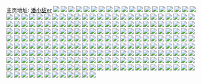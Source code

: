 主页地址: [潘小甜er](https://weibo.com/u/5399020133) 
![](https://wx4.sinaimg.cn/mw2000/005TnJLTly1ged2mvh0u4j318q1gae81.jpg) 
![](https://wx4.sinaimg.cn/mw2000/005TnJLTly1ged2mylseej30r41o07wh.jpg) 
![](https://wx4.sinaimg.cn/mw2000/005TnJLTly1ge714gu495j30go08wt9t.jpg) 
![](https://wx4.sinaimg.cn/mw2000/005TnJLTly1ge69sgp81xj30sd0l9n18.jpg) 
![](https://wx4.sinaimg.cn/mw2000/005TnJLTly1ge69sg970uj30sg0rnn2e.jpg) 
![](https://wx4.sinaimg.cn/mw2000/005TnJLTly1ge2t1pkv33j31901o0x6p.jpg) 
![](https://wx4.sinaimg.cn/mw2000/005TnJLTly1ge2t1urn4tj32yo1sbkjl.jpg) 
![](https://wx4.sinaimg.cn/mw2000/005TnJLTly1ge1la9jgtyj31901o0x6p.jpg) 
![](https://wx4.sinaimg.cn/mw2000/005TnJLTly1ge1l9x5cn5j31901ltb29.jpg) 
![](https://wx4.sinaimg.cn/mw2000/005TnJLTly1ge0k0ogtw0j318w1o01ky.jpg) 
![](https://wx4.sinaimg.cn/mw2000/005TnJLTly1gdz4ce5c9bj31901o07wh.jpg) 
![](https://wx4.sinaimg.cn/mw2000/005TnJLTly1gdz4cn4ikdj31901o0qv5.jpg) 
![](https://wx4.sinaimg.cn/mw2000/005TnJLTly1gdychmv28fj315w1irzyu.jpg) 
![](https://wx4.sinaimg.cn/mw2000/005TnJLTly1gdyciaiu6nj31901o07wh.jpg) 
![](https://wx4.sinaimg.cn/mw2000/005TnJLTly1gdycmdc0x2j34mo6687wm.jpg) 
![](https://wx4.sinaimg.cn/mw2000/005TnJLTly1gdx6rzke3xj31901l9axq.jpg) 
![](https://wx4.sinaimg.cn/mw2000/005TnJLTly1gdq3bjj63wj307m07pwem.jpg) 
![](https://wx4.sinaimg.cn/mw2000/005TnJLTly1gdnkaed29uj30o70qwn65.jpg) 
![](https://wx4.sinaimg.cn/mw2000/005TnJLTly1gdnkaeqb32j30s10r5tku.jpg) 
![](https://wx4.sinaimg.cn/mw2000/005TnJLTly1gdnkaf6yk9j30s60r6gq6.jpg) 
![](https://wx4.sinaimg.cn/mw2000/005TnJLTly1gdk9nounvcj315c1iqkce.jpg) 
![](https://wx4.sinaimg.cn/mw2000/005TnJLTly1gdk9noclfhj31901o01kx.jpg) 
![](https://wx4.sinaimg.cn/mw2000/005TnJLTly1gdhnc79rvxj30f40k3jsv.jpg) 
![](https://wx4.sinaimg.cn/mw2000/005TnJLTly1gdd7481vmaj31901o0alg.jpg) 
![](https://wx4.sinaimg.cn/mw2000/005TnJLTly1gd05scrqogj31o01907wa.jpg) 
![](https://wx4.sinaimg.cn/mw2000/005TnJLTly1gcz4v499cnj30go0m6t9y.jpg) 
![](https://wx4.sinaimg.cn/mw2000/005TnJLTly1gcz4v4riqwj30go0m6t9t.jpg) 
![](https://wx4.sinaimg.cn/mw2000/005TnJLTly1gcz4v545zfj30go0m6myc.jpg) 
![](https://wx4.sinaimg.cn/mw2000/005TnJLTly1gcz4v5hwt3j30go0m675c.jpg) 
![](https://wx4.sinaimg.cn/mw2000/005TnJLTly1gcz4zer3y5j31901o0u0x.jpg) 
![](https://wx4.sinaimg.cn/mw2000/005TnJLTly1gcz4v25k3fj30go0m63zk.jpg) 
![](https://wx4.sinaimg.cn/mw2000/005TnJLTly1gcz4v5ysl4j30go0m6t9x.jpg) 
![](https://wx4.sinaimg.cn/mw2000/005TnJLTly1gcz4v6aa5tj30go0m6wfl.jpg) 
![](https://wx4.sinaimg.cn/mw2000/005TnJLTly1gcz4v6libwj30go0m63zp.jpg) 
![](https://wx4.sinaimg.cn/mw2000/005TnJLTly1gcywk6ci9ij30u0140q4v.jpg) 
![](https://wx4.sinaimg.cn/mw2000/005TnJLTly1gcywk4dqiuj31901o0kan.jpg) 
![](https://wx4.sinaimg.cn/mw2000/005TnJLTly1gcywk7jhjcj31901o0kjl.jpg) 
![](https://wx4.sinaimg.cn/mw2000/005TnJLTly1gcump5zkk8j31901o0qv5.jpg) 
![](https://wx4.sinaimg.cn/mw2000/005TnJLTly1gcump2dkqzj31901dx7wh.jpg) 
![](https://wx4.sinaimg.cn/mw2000/005TnJLTly1gcpvt3fyicj316o1dywy7.jpg) 
![](https://wx4.sinaimg.cn/mw2000/005TnJLTly1gcpvt168qzj316o1kw4ob.jpg) 
![](https://wx4.sinaimg.cn/mw2000/005TnJLTly1gcpvt6anz0j31421e27kp.jpg) 
![](https://wx4.sinaimg.cn/mw2000/005TnJLTly1gcmyzaojeuj30u00vqgtj.jpg) 
![](https://wx4.sinaimg.cn/mw2000/005TnJLTly1gcmyzbz6q5j31901o0e81.jpg) 
![](https://wx4.sinaimg.cn/mw2000/005TnJLTly1gc5fc5yz3mj31351d2h5t.jpg) 
![](https://wx4.sinaimg.cn/mw2000/005TnJLTly1gc51v926pwj30u01900zv.jpg) 
![](https://wx4.sinaimg.cn/mw2000/005TnJLTly1gbtisg7eroj31901o015q.jpg) 
![](https://wx4.sinaimg.cn/mw2000/005TnJLTly1gbtisedl05j30rm0q9du1.jpg) 
![](https://wx4.sinaimg.cn/mw2000/005TnJLTly1gbra3v5o6ej30n00n0dji.jpg) 
![](https://wx4.sinaimg.cn/mw2000/005TnJLTly1gbra0ukk0ej31901o04qp.jpg) 
![](https://wx4.sinaimg.cn/mw2000/005TnJLTly1gbra0ts0gzj31901o0tye.jpg) 
![](https://wx4.sinaimg.cn/mw2000/005TnJLTly1gbmlaiar85j31901o01ky.jpg) 
![](https://wx4.sinaimg.cn/mw2000/005TnJLTly1gblst2fqu9j31400u0kjl.jpg) 
![](https://wx4.sinaimg.cn/mw2000/005TnJLTly1gbka02cx9sj30f40k3myw.jpg) 
![](https://wx4.sinaimg.cn/mw2000/005TnJLTly1gbcljntc19j31901o07wi.jpg) 
![](https://wx4.sinaimg.cn/mw2000/005TnJLTly1gbcljpqjzhj30n00uo412.jpg) 
![](https://wx4.sinaimg.cn/mw2000/005TnJLTly1gbclk66uh6j31901o0kjl.jpg) 
![](https://wx4.sinaimg.cn/mw2000/005TnJLTly1gbclkn849yj31901o0hdt.jpg) 
![](https://wx4.sinaimg.cn/mw2000/005TnJLTly1gb7l46kehfj318b1kwkjl.jpg) 
![](https://wx4.sinaimg.cn/mw2000/005TnJLTly1gb7ih4p5bvj31qi1qitzf.jpg) 
![](https://wx4.sinaimg.cn/mw2000/005TnJLTly1gb7ih5nhpnj31qi1qi1fq.jpg) 
![](https://wx4.sinaimg.cn/mw2000/005TnJLTly1gb7ih5ynjuj30n00n076k.jpg) 
![](https://wx4.sinaimg.cn/mw2000/005TnJLTly1gb7ih3t240j30hs0hsgq9.jpg) 
![](https://wx4.sinaimg.cn/mw2000/005TnJLTly1gb51vpvi33j30u0140ws8.jpg) 
![](https://wx4.sinaimg.cn/mw2000/005TnJLTly1gb51vqpopzj31901o0u0x.jpg) 
![](https://wx4.sinaimg.cn/mw2000/005TnJLTly1gb3bh3ydcoj31901o0e6d.jpg) 
![](https://wx4.sinaimg.cn/mw2000/005TnJLTly1gb3bh6dat6j34mo4monpf.jpg) 
![](https://wx4.sinaimg.cn/mw2000/005TnJLTly1gb3bh7ksywj31901o0qv5.jpg) 
![](https://wx4.sinaimg.cn/mw2000/005TnJLTly1gb2wxnn8efj31901o0nly.jpg) 
![](https://wx4.sinaimg.cn/mw2000/005TnJLTly1gb2wxqirn7j31kw16ou0x.jpg) 
![](https://wx4.sinaimg.cn/mw2000/005TnJLTly1gb2wxl2lmcj31901o0kel.jpg) 
![](https://wx4.sinaimg.cn/mw2000/005TnJLTly1gb2wxoudt3j31901o0kdy.jpg) 
![](https://wx4.sinaimg.cn/mw2000/005TnJLTly1gb2wxs5t6kj31901o04qq.jpg) 
![](https://wx4.sinaimg.cn/mw2000/005TnJLTly1gb2wxsqapsj30c80c9jsa.jpg) 
![](https://wx4.sinaimg.cn/mw2000/005TnJLTly1gazpk8a7jbj31901o0u0x.jpg) 
![](https://wx4.sinaimg.cn/mw2000/005TnJLTly1gaxg3lmmx1j31901o0kjl.jpg) 
![](https://wx4.sinaimg.cn/mw2000/005TnJLTly1gaxg3ms9wxj31901o01ky.jpg) 
![](https://wx4.sinaimg.cn/mw2000/005TnJLTly1gaw6x4nysej31jk2bcqv6.jpg) 
![](https://wx4.sinaimg.cn/mw2000/005TnJLTly1gaswyj9o6nj31901o0qv5.jpg) 
![](https://wx4.sinaimg.cn/mw2000/005TnJLTly1gaswym50luj30p91hc77g.jpg) 
![](https://wx4.sinaimg.cn/mw2000/005TnJLTly1gaob0ed61dj308g07xwej.jpg) 
![](https://wx4.sinaimg.cn/mw2000/005TnJLTly1gao2pq4zr7j31901o0kjl.jpg) 
![](https://wx4.sinaimg.cn/mw2000/005TnJLTly1gal0u38vvpj31hc1hcqv5.jpg) 
![](https://wx4.sinaimg.cn/mw2000/005TnJLTly1gal0u4gnsij31hc1hcqv5.jpg) 
![](https://wx4.sinaimg.cn/mw2000/005TnJLTly1gal0u50e8uj30sg0sg404.jpg) 
![](https://wx4.sinaimg.cn/mw2000/005TnJLTly1gaiimptajkj31bg1hc1ky.jpg) 
![](https://wx4.sinaimg.cn/mw2000/005TnJLTly1gaiimx5uurj31hc1hce81.jpg) 
![](https://wx4.sinaimg.cn/mw2000/005TnJLTly1gaiimfamd1j30sg0sgmzh.jpg) 
![](https://wx4.sinaimg.cn/mw2000/005TnJLTly1gaiap2eczxj34mo4mox6s.jpg) 
![](https://wx4.sinaimg.cn/mw2000/005TnJLTly1gague1mr9kj30n00uo0u9.jpg) 
![](https://wx4.sinaimg.cn/mw2000/005TnJLTly1gague22f6tj30n00uowgf.jpg) 
![](https://wx4.sinaimg.cn/mw2000/005TnJLTly1gague2ijjlj30n00uoq4r.jpg) 
![](https://wx4.sinaimg.cn/mw2000/005TnJLTly1gague31hosj30n00uomyw.jpg) 
![](https://wx4.sinaimg.cn/mw2000/005TnJLTly1gaguec4de7j31hc1hcha8.jpg) 
![](https://wx4.sinaimg.cn/mw2000/005TnJLTly1gague3dibsj30n00uo765.jpg) 
![](https://wx4.sinaimg.cn/mw2000/005TnJLTly1gague3qjtwj30n00uoaba.jpg) 
![](https://wx4.sinaimg.cn/mw2000/005TnJLTly1gague41y9rj30n00uo0ub.jpg) 
![](https://wx4.sinaimg.cn/mw2000/005TnJLTly1gague4e3rzj30n00uoaaz.jpg) 
![](https://wx4.sinaimg.cn/mw2000/005TnJLTly1ga5zmi2vtpj34mo4mo4qt.jpg) 
![](https://wx4.sinaimg.cn/mw2000/005TnJLTly1ga5zmkoaz4j34mo4mohdx.jpg) 
![](https://wx4.sinaimg.cn/mw2000/005TnJLTly1ga5zmm6s65j316o1kwu0x.jpg) 
![](https://wx4.sinaimg.cn/mw2000/005TnJLTly1ga3g5z6k9aj30u01mcdya.jpg) 
![](https://wx4.sinaimg.cn/mw2000/005TnJLTly1ga3g62d0h4j30tm1mvndc.jpg) 
![](https://wx4.sinaimg.cn/mw2000/005TnJLTly1ga3g7ddr9aj30u01mftes.jpg) 
![](https://wx4.sinaimg.cn/mw2000/005TnJLTly1ga39fdmoxrj31901o0u0x.jpg) 
![](https://wx4.sinaimg.cn/mw2000/005TnJLTly1ga1uh3lavdj34mo4mo7wm.jpg) 
![](https://wx4.sinaimg.cn/mw2000/005TnJLTly1ga1uh5vet8j34mo4monpg.jpg) 
![](https://wx4.sinaimg.cn/mw2000/005TnJLTly1g9ywiphmpfj34mo4moqva.jpg) 
![](https://wx4.sinaimg.cn/mw2000/005TnJLTly1g9ywivxz9lj32bc1yz7wi.jpg) 
![](https://wx4.sinaimg.cn/mw2000/005TnJLTly1g9ywiz178ej34mo4mou12.jpg) 
![](https://wx4.sinaimg.cn/mw2000/005TnJLTly1g9ywitl95tj34mo4mohdy.jpg) 
![](https://wx4.sinaimg.cn/mw2000/005TnJLTly1g9ywjxa4kaj30u00u0jvz.jpg) 
![](https://wx4.sinaimg.cn/mw2000/005TnJLTly1g9ywj4ffi0j30f00f0dhj.jpg) 
![](https://wx4.sinaimg.cn/mw2000/005TnJLTly1g9pcljg6vmj30s01gbqj1.jpg) 
![](https://wx4.sinaimg.cn/mw2000/005TnJLTly1g9kik1dglnj30go0p4wni.jpg) 
![](https://wx4.sinaimg.cn/mw2000/005TnJLTly1g99dagtncgj315x1ntx6p.jpg) 
![](https://wx4.sinaimg.cn/mw2000/005TnJLTly1g975ht1bxuj30r71j67lm.jpg) 
![](https://wx4.sinaimg.cn/mw2000/005TnJLTly1g975huj7szj30j60j6tb0.jpg) 
![](https://wx4.sinaimg.cn/mw2000/005TnJLTly1g95xs0h7qaj36684mo1l7.jpg) 
![](https://wx4.sinaimg.cn/mw2000/005TnJLTly1g915hp5z4yj30k00qomyf.jpg) 
![](https://wx4.sinaimg.cn/mw2000/005TnJLTly1g8z2wtvgaxj30u01401d3.jpg) 
![](https://wx4.sinaimg.cn/mw2000/005TnJLTly1g8vk0urit9j30u00y6ayk.jpg) 
![](https://wx4.sinaimg.cn/mw2000/005TnJLTly1g8vk0xh0nyj31o0190npe.jpg) 
![](https://wx4.sinaimg.cn/mw2000/005TnJLTly1g8vk0xuaa2j30qo0qoacc.jpg) 
![](https://wx4.sinaimg.cn/mw2000/005TnJLTly1g8vk0y6a0nj30u00u0jtv.jpg) 
![](https://wx4.sinaimg.cn/mw2000/005TnJLTly1g8rsyb0o5nj30lj0rjth0.jpg) 
![](https://wx4.sinaimg.cn/mw2000/005TnJLTly1g8fhf6wusmj31901o0qv5.jpg) 
![](https://wx4.sinaimg.cn/mw2000/005TnJLTly1g8fhfj9uzqj32bc27lhdu.jpg) 
![](https://wx4.sinaimg.cn/mw2000/005TnJLTly1g8fhfnnec9j313y0v61ga.jpg) 
![](https://wx4.sinaimg.cn/mw2000/005TnJLTly1g8fhg6drugj31o01o0hdv.jpg) 
![](https://wx4.sinaimg.cn/mw2000/005TnJLTly1g8fhgnhnodj31o01o07wj.jpg) 
![](https://wx4.sinaimg.cn/mw2000/005TnJLTly1g8fhh4sb88j31o01o04qr.jpg) 
![](https://wx4.sinaimg.cn/mw2000/005TnJLTly1g8fhhe4pkzj31901buqv5.jpg) 
![](https://wx4.sinaimg.cn/mw2000/005TnJLTly1g8fhj8gep8j34mo668npo.jpg) 
![](https://wx4.sinaimg.cn/mw2000/005TnJLTly1g8fhjd8k55j31400u0h1d.jpg) 
![](https://wx4.sinaimg.cn/mw2000/005TnJLTly1g8e1h7ah14j30u0140tut.jpg) 
![](https://wx4.sinaimg.cn/mw2000/005TnJLTly1g8e1h8gbbtj30u0140avu.jpg) 
![](https://wx4.sinaimg.cn/mw2000/005TnJLTly1g8e1h9geirj30u01401g9.jpg) 
![](https://wx4.sinaimg.cn/mw2000/005TnJLTly1g8e1h9sj6aj30qo17r0x0.jpg) 
![](https://wx4.sinaimg.cn/mw2000/005TnJLTly1g82jeve7x3j30u01407m9.jpg) 
![](https://wx4.sinaimg.cn/mw2000/005TnJLTly1g82jf3d5hoj30u01404gm.jpg) 
![](https://wx4.sinaimg.cn/mw2000/005TnJLTly1g82jh6b6nsj34mo668kjx.jpg) 
![](https://wx4.sinaimg.cn/mw2000/005TnJLTly1g82jh8yephj30u00vfdpp.jpg) 
![](https://wx4.sinaimg.cn/mw2000/005TnJLTly1g7svz0ethij30u00x0nfg.jpg) 
![](https://wx4.sinaimg.cn/mw2000/005TnJLTly1g7s155ldhwj30u0140tti.jpg) 
![](https://wx4.sinaimg.cn/mw2000/005TnJLTly1g7lf6wyfcaj30t6160x3z.jpg) 
![](https://wx4.sinaimg.cn/mw2000/005TnJLTly1g7ghakeca4j31400u044l.jpg) 
![](https://wx4.sinaimg.cn/mw2000/005TnJLTly1g7bxx0b8sxj30u0140gnw.jpg) 
![](https://wx4.sinaimg.cn/mw2000/005TnJLTly1g7ae3akiccj318y1nte81.jpg) 
![](https://wx4.sinaimg.cn/mw2000/005TnJLTly1g7ae3ivb3ij31901o0npd.jpg) 
![](https://wx4.sinaimg.cn/mw2000/005TnJLTly1g6ts7wyft6j31901o0u0x.jpg) 
![](https://wx4.sinaimg.cn/mw2000/005TnJLTly1g6ts86nsuwj31901o0u0x.jpg) 
![](https://wx4.sinaimg.cn/mw2000/005TnJLTly1g6ts8hubbqj31901o0u0x.jpg) 
![](https://wx4.sinaimg.cn/mw2000/005TnJLTly1g6unbducxtj34mo668kjs.jpg) 
![](https://wx4.sinaimg.cn/mw2000/005TnJLTly1g6und1vs27j36684mou17.jpg) 
![](https://wx4.sinaimg.cn/mw2000/005TnJLTly1g6unel7hwsj34mo668qve.jpg) 
![](https://wx4.sinaimg.cn/mw2000/005TnJLTly1g6ung5c6z4j34mo668qve.jpg) 
![](https://wx4.sinaimg.cn/mw2000/005TnJLTly1g6ungfhoj9j31901o0qv5.jpg) 
![](https://wx4.sinaimg.cn/mw2000/005TnJLTly1g6ungg2ja9j30j50j675m.jpg) 
![](https://wx4.sinaimg.cn/mw2000/005TnJLTly1g6ggr6r62lj31901o0qv5.jpg) 
![](https://wx4.sinaimg.cn/mw2000/005TnJLTly1g6ggrbmyupj30u01s6tpu.jpg) 
![](https://wx4.sinaimg.cn/mw2000/005TnJLTly1g6ekfpw8njj31901o0qv5.jpg) 
![](https://wx4.sinaimg.cn/mw2000/005TnJLTly1g6ekg14hsbj31901o0qv5.jpg) 
![](https://wx4.sinaimg.cn/mw2000/005TnJLTly1g6ekga9gxrj316o1kwe81.jpg) 
![](https://wx4.sinaimg.cn/mw2000/005TnJLTly1g6ekghqjryj316o1kwe81.jpg) 
![](https://wx4.sinaimg.cn/mw2000/005TnJLTly1g65v0a2q7dj31901o0qv5.jpg) 
![](https://wx4.sinaimg.cn/mw2000/005TnJLTly1g65v0anpz0j30go0p0ab6.jpg) 
![](https://wx4.sinaimg.cn/mw2000/005TnJLTly1g4n3qfl7uuj30f40k375z.jpg) 
![](https://wx4.sinaimg.cn/mw2000/005TnJLTly1g420kkcuosj31901o0kjm.jpg) 
![](https://wx4.sinaimg.cn/mw2000/005TnJLTly1g420lc2j4sj31901o0qv5.jpg) 
![](https://wx4.sinaimg.cn/mw2000/005TnJLTly1g420maua7xj31901o0kjl.jpg) 
![](https://wx4.sinaimg.cn/mw2000/005TnJLTly1g4007meho2j31o0190hdu.jpg) 
![](https://wx4.sinaimg.cn/mw2000/005TnJLTly1g400738d4cj33342bc1l1.jpg) 
![](https://wx4.sinaimg.cn/mw2000/005TnJLTly1g3y82jxs45j30z40u044s.jpg) 
![](https://wx4.sinaimg.cn/mw2000/005TnJLTly1g3x0ykp6hwj31901o0qv5.jpg) 
![](https://wx4.sinaimg.cn/mw2000/005TnJLTly1g3x0yos0jyj31901o0u0x.jpg) 
![](https://wx4.sinaimg.cn/mw2000/005TnJLTly1g3x0z2gn9rj31901o0npd.jpg) 
![](https://wx4.sinaimg.cn/mw2000/005TnJLTly1g3ep59y9xxj31901o0qv5.jpg) 
![](https://wx4.sinaimg.cn/mw2000/005TnJLTly1g3ep5bdn7cj31901o0npd.jpg) 
![](https://wx4.sinaimg.cn/mw2000/005TnJLTly1g3ep5cknk6j31901o0npd.jpg) 
![](https://wx4.sinaimg.cn/mw2000/005TnJLTly1g3ep5du2yoj31901o0hdt.jpg) 
![](https://wx4.sinaimg.cn/mw2000/005TnJLTly1g3e9yrdkxbj317c0swqud.jpg) 
![](https://wx4.sinaimg.cn/mw2000/005TnJLTly1g3e9ysgcsej30xc0p0atu.jpg) 
![](https://wx4.sinaimg.cn/mw2000/005TnJLTly1g3e9yt3t6aj30xc0p0dwf.jpg) 
![](https://wx4.sinaimg.cn/mw2000/005TnJLTly1g3e9ytw8wrj31400u0wxm.jpg) 
![](https://wx4.sinaimg.cn/mw2000/005TnJLTly1g3e9yvft2zj31g60teb29.jpg) 
![](https://wx4.sinaimg.cn/mw2000/005TnJLTly1g3e9ywqdiaj30rs1o2x5s.jpg) 
![](https://wx4.sinaimg.cn/mw2000/005TnJLTly1g35u7ztu13j30s11o07k5.jpg) 
![](https://wx4.sinaimg.cn/mw2000/005TnJLTly1g2zlbrk3k4j31901mhkjl.jpg) 
![](https://wx4.sinaimg.cn/mw2000/005TnJLTly1g2zlbsx9kij31901o0qv5.jpg) 
![](https://wx4.sinaimg.cn/mw2000/005TnJLTly1g2zlbuas0lj31o017eqv5.jpg) 
![](https://wx4.sinaimg.cn/mw2000/005TnJLTly1g2zlbwec61j32bc3344qr.jpg) 
![](https://wx4.sinaimg.cn/mw2000/005TnJLTly1g2vcmdcgexj31901o01ky.jpg) 
![](https://wx4.sinaimg.cn/mw2000/005TnJLTly1g2vcmfa7qzj31901m97wi.jpg) 
![](https://wx4.sinaimg.cn/mw2000/005TnJLTly1g2vcmfxquuj30s11o0auh.jpg) 
![](https://wx4.sinaimg.cn/mw2000/005TnJLTly1g2cz1ggbqjj30u0140k8l.jpg) 
![](https://wx4.sinaimg.cn/mw2000/005TnJLTly1g24ybio38lj31o01901ky.jpg) 
![](https://wx4.sinaimg.cn/mw2000/005TnJLTly1g1cegcwxu8j30rs0rswp5.jpg) 
![](https://wx4.sinaimg.cn/mw2000/005TnJLTly1g0q1ok5212j30u0140au3.jpg) 
![](https://wx4.sinaimg.cn/mw2000/005TnJLTly1g0q1oky1a4j30u0140nig.jpg) 
![](https://wx4.sinaimg.cn/mw2000/005TnJLTly1g0q1olh52mj30u0140wvz.jpg) 
![](https://wx4.sinaimg.cn/mw2000/005TnJLTly1fzpqu5kyg0j30u01401kx.jpg) 
![](https://wx4.sinaimg.cn/mw2000/005TnJLTly1fzpqu6qpnpj30u01401kx.jpg) 
![](https://wx4.sinaimg.cn/mw2000/005TnJLTly1fzfjadjtl4j30u017wnhe.jpg) 
![](https://wx4.sinaimg.cn/mw2000/005TnJLTly1fyzca9s4zfj316o1h2u0x.jpg) 
![](https://wx4.sinaimg.cn/mw2000/005TnJLTly1fyq945g0sej31141gikjl.jpg) 
![](https://wx4.sinaimg.cn/mw2000/005TnJLTly1fyq945so3lj30jy0np745.jpg) 
![](https://wx4.sinaimg.cn/mw2000/005TnJLTly1fyq945yq69j30jy0np745.jpg) 
![](https://wx4.sinaimg.cn/mw2000/005TnJLTly1fyq946bakpj30u010hn9g.jpg) 
![](https://wx4.sinaimg.cn/mw2000/005TnJLTly1fybd06juldj30u0140qs7.jpg) 
![](https://wx4.sinaimg.cn/mw2000/005TnJLTly1fybd07f6ccj30u01407tx.jpg) 
![](https://wx4.sinaimg.cn/mw2000/005TnJLTly1fybd08l47oj30u01404qp.jpg) 
![](https://wx4.sinaimg.cn/mw2000/005TnJLTly1fybd09sxxyj30u0140hdk.jpg) 
![](https://wx4.sinaimg.cn/mw2000/005TnJLTly1fv35nhfxoyj30u01hc4qp.jpg) 
![](https://wx4.sinaimg.cn/mw2000/005TnJLTly1fuwmpfkylmj30u0140ay0.jpg) 
![](https://wx4.sinaimg.cn/mw2000/005TnJLTly1fuwmpg7pmwj30tz1b41io.jpg) 
![](https://wx4.sinaimg.cn/mw2000/005TnJLTly1fsm2h5p8ovj30qo0zktf3.jpg) 
![](https://wx4.sinaimg.cn/mw2000/005TnJLTly1frut1p7kgyj30rs0r3tls.jpg) 
![](https://wx4.sinaimg.cn/mw2000/005TnJLTly1frut1pknhaj30ho0c1acm.jpg) 
![](https://wx4.sinaimg.cn/mw2000/005TnJLTly1froudv5br2j30u0140qq8.jpg) 
![](https://wx4.sinaimg.cn/mw2000/005TnJLTly1froudwnlumj30u0140b10.jpg) 
![](https://wx4.sinaimg.cn/mw2000/005TnJLTly1fraizt9dv2j30zk0qo7k9.jpg) 
![](https://wx4.sinaimg.cn/mw2000/005TnJLTly1fraj6l5jjaj30xg0qodjp.jpg) 
![](https://wx4.sinaimg.cn/mw2000/005TnJLTly1fraizuvdd3j30qo0zkwo0.jpg) 
![](https://wx4.sinaimg.cn/mw2000/005TnJLTly1fraj4i9m4bj30k00zkaj2.jpg) 
![](https://wx4.sinaimg.cn/mw2000/005TnJLTly1fqtom2ppzgj31400u0dpb.jpg) 
![](https://wx4.sinaimg.cn/mw2000/005TnJLTly1fpoyindymaj30j20w214z.jpg) 
![](https://wx4.sinaimg.cn/mw2000/005TnJLTly1fpoyioel9cj30k00yoqgg.jpg) 
![](https://wx4.sinaimg.cn/mw2000/005TnJLTly1fplc04v80tj31d01o0kjl.jpg) 
![](https://wx4.sinaimg.cn/mw2000/005TnJLTly1fplc05m7dfj30j60j642w.jpg) 
![](https://wx4.sinaimg.cn/mw2000/005TnJLTly1fpdsoao742j30k00zkgy5.jpg) 
